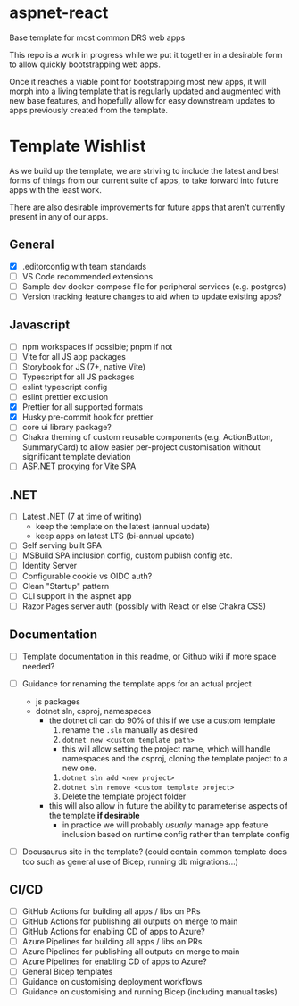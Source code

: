 # aspnet-react

Base template for most common DRS web apps

This repo is a work in progress while we put it together in a desirable form to allow quickly bootstrapping web apps.

Once it reaches a viable point for bootstrapping most new apps, it will morph into a living template that is regularly updated and augmented with new base features, and hopefully allow for easy downstream updates to apps previously created from the template.

# Template Wishlist

As we build up the template, we are striving to include the latest and best forms of things from our current suite of apps, to take forward into future apps with the least work.

There are also desirable improvements for future apps that aren't currently present in any of our apps.

## General

- [x] .editorconfig with team standards
- [ ] VS Code recommended extensions
- [ ] Sample dev docker-compose file for peripheral services (e.g. postgres)
- [ ] Version tracking feature changes to aid when to update existing apps?

## Javascript

- [ ] npm workspaces if possible; pnpm if not
- [ ] Vite for all JS app packages
- [ ] Storybook for JS (7+, native Vite)
- [ ] Typescript for all JS packages
- [ ] eslint typescript config
- [ ] eslint prettier exclusion
- [x] Prettier for all supported formats
- [x] Husky pre-commit hook for prettier
- [ ] core ui library package?
- [ ] Chakra theming of custom reusable components (e.g. ActionButton, SummaryCard) to allow easier per-project customisation without significant template deviation
- [ ] ASP.NET proxying for Vite SPA

## .NET

- [ ] Latest .NET (7 at time of writing)
  - keep the template on the latest (annual update)
  - keep apps on latest LTS (bi-annual update)
- [ ] Self serving built SPA
- [ ] MSBuild SPA inclusion config, custom publish config etc.
- [ ] Identity Server
- [ ] Configurable cookie vs OIDC auth?
- [ ] Clean "Startup" pattern
- [ ] CLI support in the aspnet app
- [ ] Razor Pages server auth (possibly with React or else Chakra CSS)

## Documentation

- [ ] Template documentation in this readme, or Github wiki if more space needed?
- [ ] Guidance for renaming the template apps for an actual project

  - js packages
  - dotnet sln, csproj, namespaces
    - the dotnet cli can do 90% of this if we use a custom template
      1. rename the `.sln` manually as desired
      1. `dotnet new <custom template path>`
      - this will allow setting the project name, which will handle namespaces and the csproj, cloning the template project to a new one.
      1. `dotnet sln add <new project>`
      1. `dotnet sln remove <custom template project>`
      1. Delete the template project folder
    - this will also allow in future the ability to parameterise aspects of the template **if desirable**
      - in practice we will probably _usually_ manage app feature inclusion based on runtime config rather than template config

- [ ] Docusaurus site in the template? (could contain common template docs too such as general use of Bicep, running db migrations...)

## CI/CD

- [ ] GitHub Actions for building all apps / libs on PRs
- [ ] GitHub Actions for publishing all outputs on merge to main
- [ ] GitHub Actions for enabling CD of apps to Azure?
- [ ] Azure Pipelines for building all apps / libs on PRs
- [ ] Azure Pipelines for publishing all outputs on merge to main
- [ ] Azure Pipelines for enabling CD of apps to Azure?
- [ ] General Bicep templates
- [ ] Guidance on customising deployment workflows
- [ ] Guidance on customising and running Bicep (including manual tasks)
